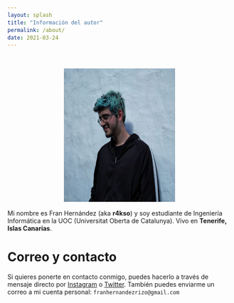 ```yaml
---
layout: splash
title: "Información del autor"
permalink: /about/
date: 2021-03-24
---
```


<br>

<p align="center">
<img src="/assets/images/about/cover.jpg" width="250" height= "300">
</p>

Mi nombre es Fran Hernández (aka **r4kso**) y soy estudiante de Ingeniería Informática en la UOC (Universitat Oberta de Catalunya). Vivo en **Tenerife, Islas Canarias**.
# Correo y contacto
Si quieres ponerte en contacto conmigo, puedes hacerlo a través de mensaje directo por [Instagram](https://www.instagram.com/im.r4kso/) o [Twitter](https://twitter.com/r4kso_cs). También  puedes enviarme un correo a mi cuenta personal:
`franhernandezrizo@gmail.com`

